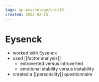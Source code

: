 ```yaml
---
tags: ap-psychology/unit10 
created: 2022-02-15
---
```


# Eysenck

- worked with Eysenck
- used [[factor analysis]]
	- extroverted versus introverted
	- emotional stability versus instability
- created a [[personality]] questionnaire 
